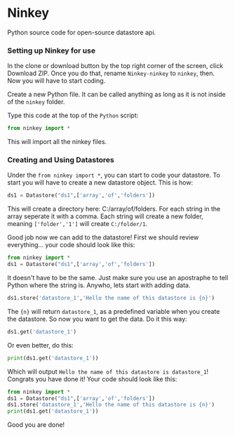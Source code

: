 # Ninkey
Python source code for open-source datastore api.

### Setting up Ninkey for use
In the clone or download button by the top right corner of the screen, click Download ZIP.  Once you do that, rename ```Ninkey-ninkey``` to ```ninkey```, then.  Now you will have to start coding.

Create a new Python file.  It can be called anything as long as it is not inside of the ```ninkey``` folder.

Type this code at the top of the ```Python``` script:
```python
from ninkey import *
```

This will import all the ninkey files.

### Creating and Using Datastores
Under the ```from ninkey import *```, you can start to code your datastore.
To start you will have to create a new datastore object.  This is how:
```python
ds1 = Datastore("ds1",['array','of','folders'])
```
This will create a directory here: C:/array/of/folders.  For each string in the array seperate it with a comma.  Each string will create a new folder, meaning ```['folder','1']``` will create ```C:/folder/1```.

Good job now we can add to the datastore!  First we should review everything...  your code should look like this:
```python
from ninkey import *
ds1 = Datastore("ds1",['array','of','folders'])
```

It doesn't have to be the same.  Just make sure you use an apostraphe to tell Python where the string is.
Anywho, lets start with adding data.
```python
ds1.store('datastore_1','Hello the name of this datastore is {n}')
```
The ```{n}``` will return ```datastore_1```, as a predefined variable when you create the datastore.  So now you want to get the data.  Do it this way:
```python
ds1.get('datastore_1')
```
Or even better, do this:
```python
print(ds1.get('datastore_1'))
```
Which will output ```Hello the name of this datastore is datastore_1```!  Congrats you have done it!  Your code should look like this:
```python
from ninkey import *
ds1 = Datastore("ds1",['array','of','folders'])
ds1.store('datastore_1','Hello the name of this datastore is {n}')
print(ds1.get('datastore_1'))
```

Good you are done!
